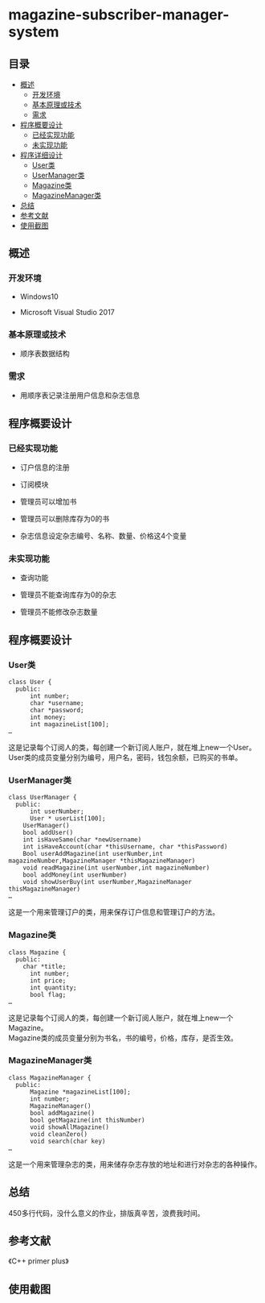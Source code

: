 # magazine-subscriber-manager-system

## 目录
* [概述](#概述)
    * [开发环境](#开发环境)
    * [基本原理或技术](#基本原理或技术)
    * [需求](#需求)
* [程序概要设计](#程序概要设计)
    * [已经实现功能](#已经实现功能)
    * [未实现功能](#未实现功能)
* [程序详细设计](#程序详细设计)
    * [User类](#User类)
    * [UserManager类](#UserManager类)
    * [Magazine类](#Magazine类)
    * [MagazineManager类](#MagazineManager类)
* [总结](#总结)
* [参考文献](#参考文献)
* [使用截图](#参考文献)

## 概述

### 开发环境

* Windows10
- Microsoft Visual Studio 2017

### 基本原理或技术

* 顺序表数据结构

### 需求

* 用顺序表记录注册用户信息和杂志信息

## 程序概要设计

### 已经实现功能

* 订户信息的注册
- 订阅模块
* 管理员可以增加书
- 管理员可以删除库存为0的书
* 杂志信息设定杂志编号、名称、数量、价格这4个变量

### 未实现功能

* 查询功能
- 管理员不能查询库存为0的杂志
* 管理员不能修改杂志数量

## 程序概要设计

### User类

    class User {
      public:
	      int number;
	      char *username;
	      char *password;
	      int money;
	      int magazineList[100];
    …
这是记录每个订阅人的类，每创建一个新订阅人账户，就在堆上new一个User。  
User类的成员变量分别为编号，用户名，密码，钱包余额，已购买的书单。

### UserManager类

    class UserManager {
      public:
	      int userNumber;
	      User * userList[100];
        UserManager()
        bool addUser()
        int isHaveSame(char *newUsername)
        int isHaveAccount(char *thisUsername, char *thisPassword) 
        Bool userAddMagazine(int userNumber,int magazineNumber,MagazineManager *thisMagazineManager) 
        void readMagazine(int userNumber,int magazineNumber) 
        bool addMoney(int userNumber)
        void showUserBuy(int userNumber,MagazineManager thisMagazineManager)
    …
这是一个用来管理订户的类，用来保存订户信息和管理订户的方法。

### Magazine类

    class Magazine {
      public:
        char *title;
	      int number;
	      int price;
	      int quantity;
	      bool flag;
    …
    
这是记录每个订阅人的类，每创建一个新订阅人账户，就在堆上new一个Magazine。  
Magazine类的成员变量分别为书名，书的编号，价格，库存，是否生效。

### MagazineManager类

    class MagazineManager {
      public:
	      Magazine *magazineList[100];
	      int number;
	      MagazineManager() 
	      bool addMagazine() 
	      bool getMagazine(int thisNumber)
	      void showAllMagazine() 
	      void cleanZero() 
	      void search(char key)
    …
    
这是一个用来管理杂志的类，用来储存杂志存放的地址和进行对杂志的各种操作。

## 总结

450多行代码，没什么意义的作业，排版真辛苦，浪费我时间。

## 参考文献

《C++ primer plus》

## 使用截图









